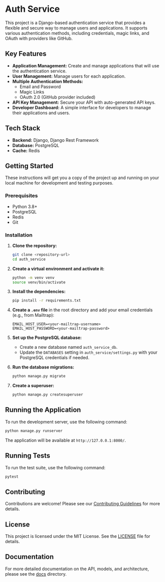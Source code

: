 # Auth Service

This project is a Django-based authentication service that provides a flexible and secure way to manage users and applications. It supports various authentication methods, including credentials, magic links, and OAuth with providers like GitHub.

## Key Features

*   **Application Management:** Create and manage applications that will use the authentication service.
*   **User Management:** Manage users for each application.
*   **Multiple Authentication Methods:**
    *   Email and Password
    *   Magic Links
    *   OAuth 2.0 (GitHub provider included)
*   **API Key Management:** Secure your API with auto-generated API keys.
*   **Developer Dashboard:** A simple interface for developers to manage their applications and users.

## Tech Stack

*   **Backend:** Django, Django Rest Framework
*   **Database:** PostgreSQL
*   **Cache:** Redis

## Getting Started

These instructions will get you a copy of the project up and running on your local machine for development and testing purposes.

### Prerequisites

*   Python 3.8+
*   PostgreSQL
*   Redis
*   Git

### Installation

1.  **Clone the repository:**

    ```bash
    git clone <repository-url>
    cd auth_service
    ```

2.  **Create a virtual environment and activate it:**

    ```bash
    python -m venv venv
    source venv/bin/activate
    ```

3.  **Install the dependencies:**

    ```bash
    pip install -r requirements.txt
    ```

4.  **Create a `.env` file** in the root directory and add your email credentials (e.g., from Mailtrap):

    ```env
    EMAIL_HOST_USER=<your-mailtrap-username>
    EMAIL_HOST_PASSWORD=<your-mailtrap-password>
    ```

5.  **Set up the PostgreSQL database:**

    *   Create a new database named `auth_service_db`.
    *   Update the `DATABASES` setting in `auth_service/settings.py` with your PostgreSQL credentials if needed.

6.  **Run the database migrations:**

    ```bash
    python manage.py migrate
    ```

7.  **Create a superuser:**

    ```bash
    python manage.py createsuperuser
    ```

## Running the Application

To run the development server, use the following command:

```bash
python manage.py runserver
```

The application will be available at `http://127.0.0.1:8000/`.

## Running Tests

To run the test suite, use the following command:

```bash
pytest
```

## Contributing

Contributions are welcome! Please see our [Contributing Guidelines](CONTRIBUTING.md) for more details.

## License

This project is licensed under the MIT License. See the [LICENSE](LICENSE) file for details.

## Documentation

For more detailed documentation on the API, models, and architecture, please see the [docs](./docs/README.md) directory.